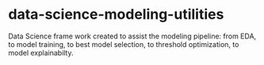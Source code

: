 # data-science-modeling-utilities
Data Science frame work created to assist the modeling pipeline: from EDA, to model training, to best model selection, to threshold optimization, to model explainabilty.
